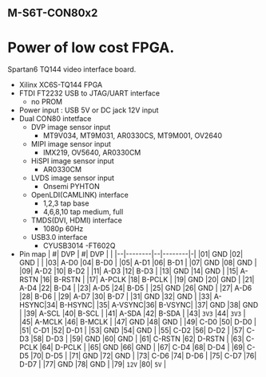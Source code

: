 ## M-S6T-CON80x2

# Power of low cost FPGA.

Spartan6 TQ144 video interface board.<p>

- Xilinx XC6S-TQ144 FPGA
- FTDI FT2232 USB to JTAG/UART interface
  - no PROM
- Power input : USB 5V or DC jack 12V input
- Dual CON80 intetface
  - DVP image sensor input
    - MT9V034, MT9M031, AR0330CS, MT9M001, OV2640
  - MIPI image sensor input
    - IMX219, OV5640, AR0330CM
  - HiSPI image sensor input
    - AR0330CM
  - LVDS image sensor input
    - Onsemi PYHTON
  - OpenLDI(CAMLINK) interface
    - 1,2,3 tap base
    - 4,6,8,10 tap medium, full
  - TMDS(DVI, HDMI) interface
    - 1080p 60Hz
  - USB3.0 interface
    - CYUSB3014
    -FT602Q
- Pin map
  | #| DVP    | #| DVP    | |
  |--|--------|--|--------|-|
  |01| GND    |02| GND    | |
  |03| A-D0   |04| B-D0   |
  |05| A-D1   |06| B-D1   |
  |07| GND    |08| GND    |
  |09| A-D2   |10| B-D2   |
  |11| A-D3   |12| B-D3   |
  |13| GND    |14| GND    |
  |15| A-RSTN |16| B-RSTN |
  |17| A-PCLK |18| B-PCLK |
  |19| GND    |20| GND    |
  |21| A-D4   |22| B-D4   |
  |23| A-D5   |24| B-D5   |
  |25| GND    |26| GND    |
  |27| A-D6   |28| B-D6   |
  |29| A-D7   |30| B-D7   |
  |31| GND    |32| GND    |
  |33| A-HSYNC|34| B-HSYNC|
  |35| A-VSYNC|36| B-VSYNC|
  |37| GND    |38| GND    |
  |39| A-SCL  |40| B-SCL  |
  |41| A-SDA  |42| B-SDA  |
  |43| `3V3`  |44| `3V3`  |
  |45| A-MCLK |46| B-MCLK |
  |47| GND    |48| GND    |
  |49| C-D0   |50| D-D0   |
  |51| C-D1   |52| D-D1   |
  |53| GND    |54| GND    |
  |55| C-D2   |56| D-D2   |
  |57| C-D3   |58| D-D3   |
  |59| GND    |60| GND    |
  |61| C-RSTN |62| D-RSTN |
  |63| C-PCLK |64| D-PCLK |
  |65| GND    |66| GND    |
  |67| C-D4   |68| D-D4   |
  |69| C-D5   |70| D-D5   |
  |71| GND    |72| GND    |
  |73| C-D6   |74| D-D6   |
  |75| C-D7   |76| D-D7   |
  |77| GND    |78| GND    |
  |79| `12V`  |80| `5V`   |
